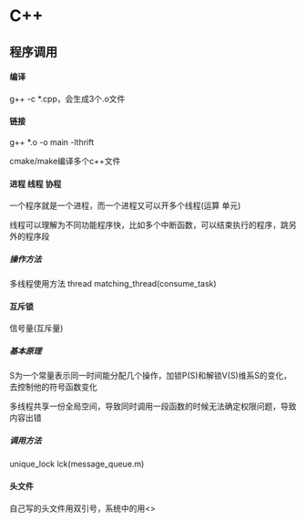 # C++

## 程序调用

#### 编译

g++ -c *.cpp，会生成3个.o文件

#### 链接

g++ *.o -o main -lthrift

cmake/make编译多个c++文件

#### 进程 线程 协程

一个程序就是一个进程，而一个进程又可以开多个线程(运算 单元)

线程可以理解为不同功能程序快，比如多个中断函数，可以结束执行的程序，跳另外的程序段

##### 操作方法 

多线程使用方法 thread matching_thread(consume_task)

#### 互斥锁

信号量(互斥量)

##### 基本原理

S为一个常量表示同一时间能分配几个操作，加锁P(S)和解锁V(S)维系S的变化，去控制他的符号函数变化

多线程共享一份全局空间，导致同时调用一段函数的时候无法确定权限问题，导致内容出错

##### 调用方法

unique_lock<mutex> lck(message_queue.m)



#### 头文件

自己写的头文件用双引号，系统中的用<>